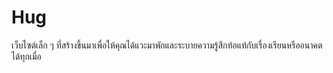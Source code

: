 # Hug
เว็บไซต์เล็ก ๆ ที่สร้างขึ้นมาเพื่อให้คุณได้แวะมาพักและระบายความรู้สึกท้อแท้กับเรื่องเรียนหรืออนาคตได้ทุกเมื่อ
